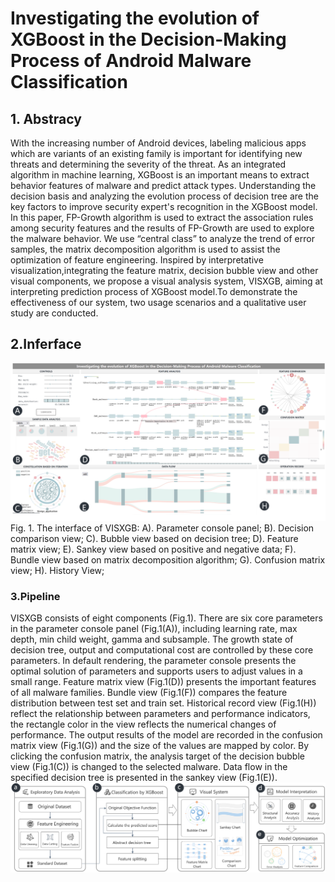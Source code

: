 # Investigating the evolution of XGBoost in the Decision-Making Process of Android Malware Classification
## 1. Abstracy
With the increasing number of Android devices, labeling malicious apps which are variants of an existing family is important for identifying new threats and determining the severity of the threat. As an integrated algorithm in machine learning, XGBoost is an important means to extract behavior features of malware and predict attack types. Understanding the decision basis and analyzing the evolution process of decision tree are the key factors to improve security expert's recognition in the XGBoost model. In this paper, FP-Growth algorithm is used to extract the association rules among security features and the results of FP-Growth are used to explore the malware behavior. We use “central class” to analyze the trend of error samples, the matrix decomposition algorithm is used to assist the optimization of feature engineering. Inspired by interpretative visualization,integrating the feature matrix, decision bubble view and other visual components, we propose a visual analysis system, VISXGB, aiming at interpreting prediction process of XGBoost model.To demonstrate the effectiveness of our system, two usage scenarios and a qualitative user study are conducted. 

## 2.Inferface
![Inferface](https://github.com/zzhongying/XGBoost_VUE/blob/b79f123099451f2d637fb5335a4b0610f2b8acf1/img/system.png)
Fig. 1. The interface of VISXGB: A). Parameter console panel; B). Decision comparison view; C). Bubble view based on decision tree; D). Feature matrix
view; E). Sankey view based on positive and negative data; F). Bundle view based on matrix decomposition algorithm; G). Confusion matrix view; H). History
View;

### 3.Pipeline
VISXGB consists of eight components (Fig.1). There are six core parameters in the parameter console panel (Fig.1(A)), including learning rate, max depth, min child weight, gamma and subsample. The growth state of decision tree, output and computational cost are controlled by these core parameters. In default rendering, the parameter console presents the optimal solution of parameters and supports users to adjust values in a small range. Feature matrix view (Fig.1(D)) presents
the important features of all malware families. Bundle view (Fig.1(F)) compares the feature distribution between test set and train set. Historical record view (Fig.1(H)) reflect the relationship between parameters and performance indicators, the rectangle color in the view reflects the numerical changes of performance. The output results of the model are recorded in the confusion matrix view (Fig.1(G)) and the size of the values are mapped by color. By clicking the confusion matrix, the analysis target of the decision bubble view (Fig.1(C)) is changed to the selected malware. Data flow in the specified decision tree is presented in the sankey view (Fig.1(E)).
![pipeline](https://github.com/zzhongying/XGBoost_VUE/blob/b79f123099451f2d637fb5335a4b0610f2b8acf1/img/pipeline.png)
